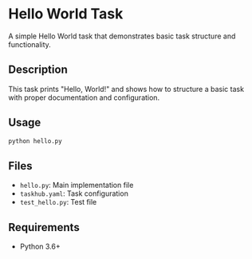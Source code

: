 # Hello World Task

A simple Hello World task that demonstrates basic task structure and functionality.

## Description
This task prints "Hello, World!" and shows how to structure a basic task with proper documentation and configuration.

## Usage
```python
python hello.py
```

## Files
- `hello.py`: Main implementation file
- `taskhub.yaml`: Task configuration
- `test_hello.py`: Test file

## Requirements
- Python 3.6+
